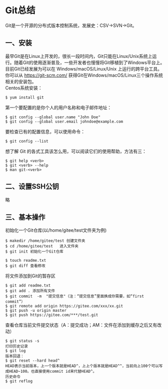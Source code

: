 # Git总结
Git是一个开源的分布式版本控制系统，发展史：CSV->SVN->Git。

## 一、安装

最早Git是在Linux上开发的，很长一段时间内，Git只能在Linux/Unix系统上运行。随着Git的使用逐渐普及，一些开发者也慢慢将Git移植到了Windows平台上。目前Git已经发展为可以在 Windows/macOS/Linux/Unix 上运行的跨平台工具。  
你可以从 https://git-scm.com/ 获得Git在Windows/macOS/Linux三个操作系统相关的安装包。  
Centos系统安装：  

    $ yum install git
第一个要配置的是你个人的用户名称和电子邮件地址：

    $ git config --global user.name "John Doe"
    $ git config --global user.email johndoe@example.com

要检查已有的配置信息，可以使用命令：

    $ git config --list
想了解 Git 的各式工具该怎么用，可以阅读它们的使用帮助，方法有三：

    $ git help <verb>
    $ git <verb> --help
    $ man git-<verb>

## 二、设置SSH公钥
略
## 三、基本操作

初始化一个Git仓库(以/home/gitee/test文件夹为例)

    $ makedir /home/gitee/test 创建文件夹
    $ cd /home/gitee/test   进入文件夹
    $ git init 初始化一个Git仓库
    
    $ touch readme.txt
    $ git diff 查看修改
将文件添加到Git的暂存区

    $ git add readme.txt
    $ git add . 添加所有文件
    $ git commit  -m  "提交信息"（注：“提交信息”里面换成你需要，如“first commit”）
    $ git remote add origin https://gitee.com/xxx/xx.git
    $ git push -u origin master 
    $ git push https://gitee.com/***/test.git

查看仓库当前文件提交状态（A：提交成功；AM：文件在添加到缓存之后又有改动）

    $ git status -s 
    打印历史记录
    $ git log
    版本回退：
    $ git reset --hard head^
    HEAD表示当前版本，上一个版本就是HEAD^，上上个版本就是HEAD^^，当前向上100个可以写成HEAD~100。也直接使用commit id来代替HEAD^。
    历史命令
    $ git reflog